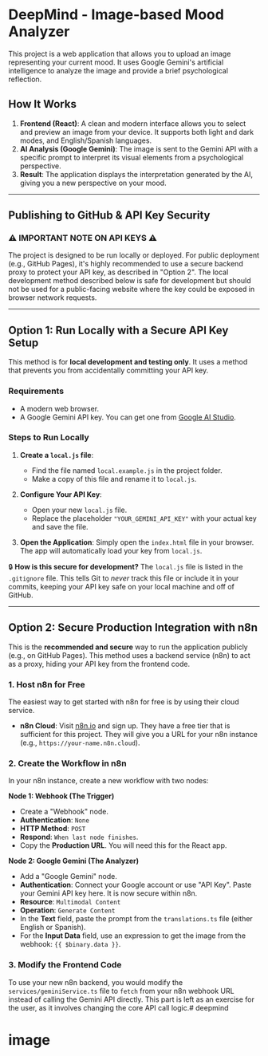 # DeepMind - Image-based Mood Analyzer

This project is a web application that allows you to upload an image representing your current mood. It uses Google Gemini's artificial intelligence to analyze the image and provide a brief psychological reflection.

## How It Works

1.  **Frontend (React)**: A clean and modern interface allows you to select and preview an image from your device. It supports both light and dark modes, and English/Spanish languages.
2.  **AI Analysis (Google Gemini)**: The image is sent to the Gemini API with a specific prompt to interpret its visual elements from a psychological perspective.
3.  **Result**: The application displays the interpretation generated by the AI, giving you a new perspective on your mood.

---

## Publishing to GitHub & API Key Security

### :warning: IMPORTANT NOTE ON API KEYS :warning:
The project is designed to be run locally or deployed. For public deployment (e.g., GitHub Pages), it's highly recommended to use a secure backend proxy to protect your API key, as described in "Option 2". The local development method described below is safe for development but should not be used for a public-facing website where the key could be exposed in browser network requests.

---

## Option 1: Run Locally with a Secure API Key Setup

This method is for **local development and testing only**. It uses a method that prevents you from accidentally committing your API key.

### Requirements

*   A modern web browser.
*   A Google Gemini API key. You can get one from [Google AI Studio](https://aistudio.google.com/app/apikey).

### Steps to Run Locally

1.  **Create a `local.js` file**:
    *   Find the file named `local.example.js` in the project folder.
    *   Make a copy of this file and rename it to `local.js`.

2.  **Configure Your API Key**:
    *   Open your new `local.js` file.
    *   Replace the placeholder `"YOUR_GEMINI_API_KEY"` with your actual key and save the file.

3.  **Open the Application**: Simply open the `index.html` file in your browser. The app will automatically load your key from `local.js`.

:lock: **How is this secure for development?** The `local.js` file is listed in the `.gitignore` file. This tells Git to *never* track this file or include it in your commits, keeping your API key safe on your local machine and off of GitHub.

---

## Option 2: Secure Production Integration with n8n

This is the **recommended and secure** way to run the application publicly (e.g., on GitHub Pages). This method uses a backend service (n8n) to act as a proxy, hiding your API key from the frontend code.

### 1. Host n8n for Free

The easiest way to get started with n8n for free is by using their cloud service.

*   **n8n Cloud**: Visit [n8n.io](https://n8n.io/) and sign up. They have a free tier that is sufficient for this project. They will give you a URL for your n8n instance (e.g., `https://your-name.n8n.cloud`).

### 2. Create the Workflow in n8n

In your n8n instance, create a new workflow with two nodes:

**Node 1: Webhook (The Trigger)**
*   Create a "Webhook" node.
*   **Authentication**: `None`
*   **HTTP Method**: `POST`
*   **Respond**: `When last node finishes`.
*   Copy the **Production URL**. You will need this for the React app.

**Node 2: Google Gemini (The Analyzer)**
*   Add a "Google Gemini" node.
*   **Authentication**: Connect your Google account or use "API Key". Paste your Gemini API key here. It is now secure within n8n.
*   **Resource**: `Multimodal Content`
*   **Operation**: `Generate Content`
*   In the **Text** field, paste the prompt from the `translations.ts` file (either English or Spanish).
*   For the **Input Data** field, use an expression to get the image from the webhook: `{{ $binary.data }}`.

### 3. Modify the Frontend Code

To use your new n8n backend, you would modify the `services/geminiService.ts` file to `fetch` from your n8n webhook URL instead of calling the Gemini API directly. This part is left as an exercise for the user, as it involves changing the core API call logic.# deepmind
# image
